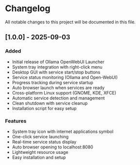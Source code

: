 # Changelog

All notable changes to this project will be documented in this file.

## [1.0.0] - 2025-09-03

### Added
- Initial release of Ollama OpenWebUI Launcher
- System tray integration with right-click menu
- Desktop GUI with service start/stop buttons
- Service status monitoring (Ollama and Open-WebUI)
- Progress tracking during service startup
- Auto browser launch when services are ready
- Cross-platform Linux support (GNOME, KDE, XFCE)
- Automatic service detection and management
- Clean shutdown with service cleanup
- Installation script for easy setup

### Features
- System tray icon with internet applications symbol
- One-click service launching
- Real-time service status display
- Auto browser opening to localhost:8080
- Lightweight resource usage
- Easy installation and setup